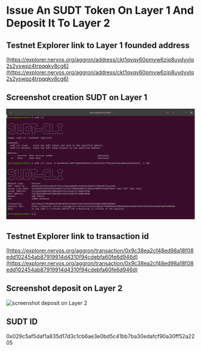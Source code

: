 # Issue An SUDT Token On Layer 1 And Deposit It To Layer 2

## Testnet Explorer link to Layer 1 founded address
[https://explorer.nervos.org/aggron/address/ckt1qyqv60pmvw6zjp8uydyvlq2s2yswpz4trpqqkv8cg6](https://explorer.nervos.org/aggron/address/ckt1qyqv60pmvw6zjp8uydyvlq2s2yswpz4trpqqkv8cg6)

## Screenshot creation SUDT on Layer 1
![screenshot creation SUDT on Layer 1](./screenshot-sudt-creation-2.png)


## Testnet Explorer link to transaction id
[https://explorer.nervos.org/aggron/transaction/0x9c38ea2cf48ed98a18f08edd102454ab87919914d4310f94cdebfa60fe6d946d](https://explorer.nervos.org/aggron/transaction/0x9c38ea2cf48ed98a18f08edd102454ab87919914d4310f94cdebfa60fe6d946d)

## Screenshot deposit on Layer 2
![screenshot deposit on Layer 2](./screenshot-deposit-layer-2b.png)

## SUDT ID
0x029c5af5daf1a835d17d3c1cb6ae3e0bd5c41bb7ba30edafcf90a30ff52a2205
